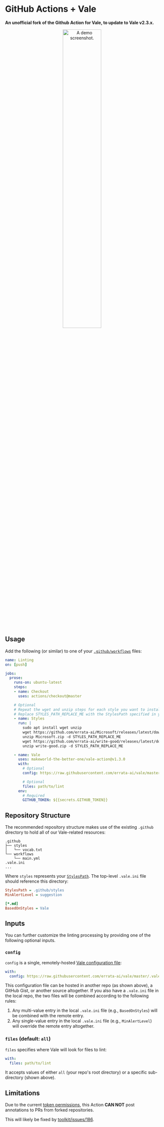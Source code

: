 # GitHub Actions + Vale

**An unofficial fork of the Github Action for Vale, to update to Vale v2.3.x.**

<p align="center">
  <img width="50%" alt="A demo screenshot." src="https://user-images.githubusercontent.com/8785025/85236358-272d3680-b3d2-11ea-8793-0f45cb70189a.png">
</p>

## Usage

Add the following (or similar) to one of your [`.github/workflows`](https://help.github.com/en/github/automating-your-workflow-with-github-actions/configuring-a-workflow) files:

```yaml
name: Linting
on: [push]

jobs:
  prose:
    runs-on: ubuntu-latest
    steps:
    - name: Checkout
      uses: actions/checkout@master

    # Optional
    # Repeat the wget and unzip steps for each style you want to install
    # Replace STYLES_PATH_REPLACE_ME with the StylesPath specified in your vale config.
    - name: Styles
      run: |
        sudo apt install wget unzip
        wget https://github.com/errata-ai/Microsoft/releases/latest/download/Microsoft.zip
        unzip Microsoft.zip -d STYLES_PATH_REPLACE_ME
        wget https://github.com/errata-ai/write-good/releases/latest/download/write-good.zip
        unzip write-good.zip -d STYLES_PATH_REPLACE_ME

    - name: Vale
      uses: makeworld-the-better-one/vale-action@v1.3.0
      with:
        # Optional
        config: https://raw.githubusercontent.com/errata-ai/vale/master/.vale.ini

        # Optional
        files: path/to/lint
      env:
        # Required
        GITHUB_TOKEN: ${{secrets.GITHUB_TOKEN}}
```

## Repository Structure

The recommended repository structure makes use of the existing `.github` directory to hold all of our Vale-related resources:

```text
.github
├── styles
│   └── vocab.txt
└── workflows
    └── main.yml
.vale.ini
...
```

Where `styles` represents your [`StylesPath`](https://errata-ai.github.io/vale/styles/). The top-level `.vale.ini` file should reference this directory:

```ini
StylesPath = .github/styles
MinAlertLevel = suggestion

[*.md]
BasedOnStyles = Vale
```

## Inputs

You can further customize the linting processing by providing one of the following optional inputs.

### `config`

`config` is a single, remotely-hosted [Vale configuration file](https://errata-ai.github.io/vale/config/):

```yaml
with:
  config: https://raw.githubusercontent.com/errata-ai/vale/master/.vale.ini
```

This configuration file can be hosted in another repo (as shown above), a GitHub Gist, or another source altogether. If you also have a `.vale.ini` file in the local repo, the two files will be combined according to the following rules:

1. Any multi-value entry in the local `.vale.ini` file (e.g., `BasedOnStyles`) will be combined with the remote entry.
2. Any single-value entry in the local `.vale.ini` file (e.g., `MinAlertLevel`) will override the remote entry altogether.

### `files` (default: `all`)

`files` specifies where Vale will look for files to lint:

```yaml
with:
  files: path/to/lint
```

It accepts values of either `all` (your repo's root directory) or a specific sub-directory (shown above).

## Limitations

Due to the current [token permissions](https://help.github.com/en/articles/virtual-environments-for-github-actions#token-permissions),
this Action **CAN NOT** post annotations to PRs from forked repositories.

This will likely be fixed by [toolkit/issues/186](https://github.com/actions/toolkit/issues/186).
